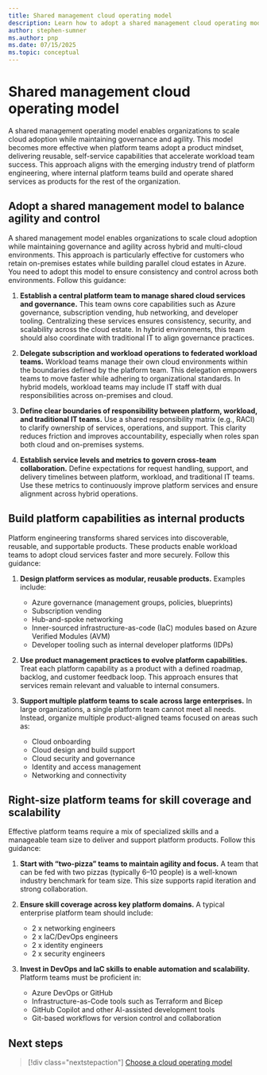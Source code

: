 ```yaml
---
title: Shared management cloud operating model
description: Learn how to adopt a shared management cloud operating model to balance agility and control in Azure as well as hybrid and multi-cloud environments.
author: stephen-sumner
ms.author: pnp
ms.date: 07/15/2025
ms.topic: conceptual
---
```


# Shared management cloud operating model

A shared management operating model enables organizations to scale cloud adoption while maintaining governance and agility. This model becomes more effective when platform teams adopt a product mindset, delivering reusable, self-service capabilities that accelerate workload team success. This approach aligns with the emerging industry trend of platform engineering, where internal platform teams build and operate shared services as products for the rest of the organization.

## Adopt a shared management model to balance agility and control

A shared management model enables organizations to scale cloud adoption while maintaining governance and agility across hybrid and multi-cloud environments. This approach is particularly effective for customers who retain on-premises estates while building parallel cloud estates in Azure. You need to adopt this model to ensure consistency and control across both environments. Follow this guidance:

1. **Establish a central platform team to manage shared cloud services and governance.** This team owns core capabilities such as Azure governance, subscription vending, hub networking, and developer tooling. Centralizing these services ensures consistency, security, and scalability across the cloud estate. In hybrid environments, this team should also coordinate with traditional IT to align governance practices.

2. **Delegate subscription and workload operations to federated workload teams.** Workload teams manage their own cloud environments within the boundaries defined by the platform team. This delegation empowers teams to move faster while adhering to organizational standards. In hybrid models, workload teams may include IT staff with dual responsibilities across on-premises and cloud.

3. **Define clear boundaries of responsibility between platform, workload, and traditional IT teams.** Use a shared responsibility matrix (e.g., RACI) to clarify ownership of services, operations, and support. This clarity reduces friction and improves accountability, especially when roles span both cloud and on-premises systems.

4. **Establish service levels and metrics to govern cross-team collaboration.** Define expectations for request handling, support, and delivery timelines between platform, workload, and traditional IT teams. Use these metrics to continuously improve platform services and ensure alignment across hybrid operations.

## Build platform capabilities as internal products

Platform engineering transforms shared services into discoverable, reusable, and supportable products. These products enable workload teams to adopt cloud services faster and more securely. Follow this guidance:

1. **Design platform services as modular, reusable products.** Examples include:
    - Azure governance (management groups, policies, blueprints)
    - Subscription vending
    - Hub-and-spoke networking
    - Inner-sourced infrastructure-as-code (IaC) modules based on Azure Verified Modules (AVM)
    - Developer tooling such as internal developer platforms (IDPs)

2. **Use product management practices to evolve platform capabilities.** Treat each platform capability as a product with a defined roadmap, backlog, and customer feedback loop. This approach ensures that services remain relevant and valuable to internal consumers.

3. **Support multiple platform teams to scale across large enterprises.** In large organizations, a single platform team cannot meet all needs. Instead, organize multiple product-aligned teams focused on areas such as:
    - Cloud onboarding
    - Cloud design and build support
    - Cloud security and governance
    - Identity and access management
    - Networking and connectivity

## Right-size platform teams for skill coverage and scalability

Effective platform teams require a mix of specialized skills and a manageable team size to deliver and support platform products. Follow this guidance:

1. **Start with “two-pizza” teams to maintain agility and focus.** A team that can be fed with two pizzas (typically 6–10 people) is a well-known industry benchmark for team size. This size supports rapid iteration and strong collaboration.

2. **Ensure skill coverage across key platform domains.** A typical enterprise platform team should include:
    - 2 x networking engineers
    - 2 x IaC/DevOps engineers
    - 2 x identity engineers
    - 2 x security engineers

3. **Invest in DevOps and IaC skills to enable automation and scalability.** Platform teams must be proficient in:
    - Azure DevOps or GitHub
    - Infrastructure-as-Code tools such as Terraform and Bicep
    - GitHub Copilot and other AI-assisted development tools
    - Git-based workflows for version control and collaboration

## Next steps

> [!div class="nextstepaction"]
> [Choose a cloud operating model](./prepare-organization-for-cloud.md#choose-a-cloud-operating-model)
